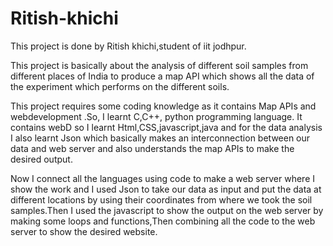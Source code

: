 # Ritish-khichi
 This project is done by Ritish khichi,student of iit jodhpur.

This project is basically about the analysis of different soil samples from different places of India to produce a map API which shows all the data of the experiment which performs on the different soils.

This project requires some coding knowledge as it contains Map APIs and webdevelopment .So, I learnt C,C++, python programming language. It contains webD so I learnt Html,CSS,javascript,java and for the data analysis I also learnt Json which basically makes an interconnection between our data and web server and also understands the map APIs to make the desired output.

Now I connect all the languages using code to make a web server where I show the work and I used Json to take our data as input and put the data at different locations by using their coordinates from where we took the soil samples.Then I used the javascript to show the output on the web server by making some loops and functions,Then combining all the code to the web server to show the desired website.
